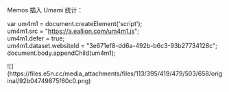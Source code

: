 <p>Memos 插入 Umami 统计：</p><p>var um4m1 = document.createElement(&#39;script&#39;);<br />um4m1.src = &quot;<a href="https://a.eallion.com/um4m1.js" target="_blank" rel="nofollow noopener" translate="no"><span class="invisible">https://</span><span class="">a.eallion.com/um4m1.js</span><span class="invisible"></span></a>&quot;;<br />um4m1.defer = true;<br />um4m1.dataset.websiteId = &quot;3e671ef8-dd6a-492b-b6c3-93b27734128c&quot;;<br />document.body.appendChild(um4m1);</p>
![](https://files.e5n.cc/media_attachments/files/113/395/419/479/503/658/original/92b04749875f60c0.png)
